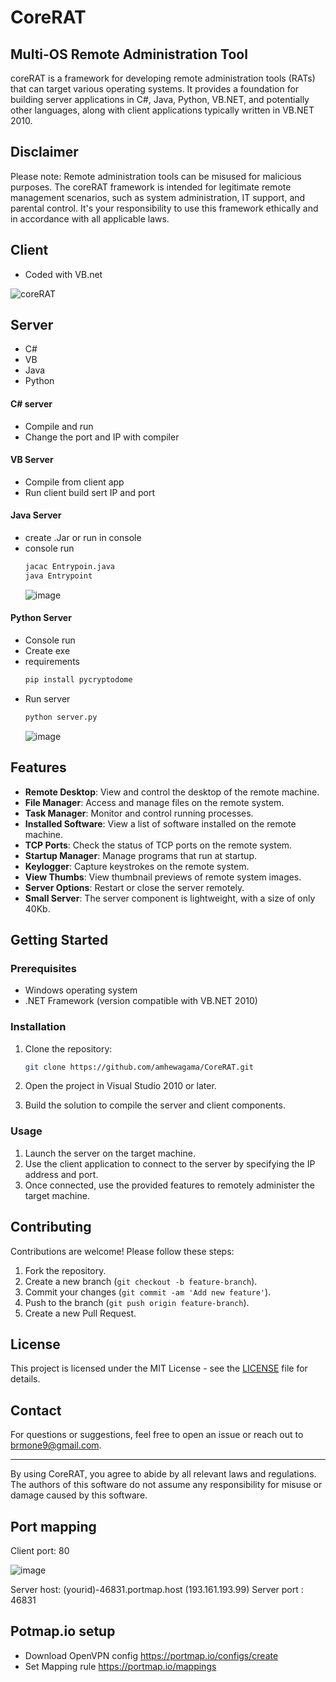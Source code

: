 # CoreRAT
## Multi-OS Remote Administration Tool

coreRAT is a framework for developing remote administration tools (RATs) that can target various operating systems. It provides a foundation for building server applications in C#, Java, Python, VB.NET, and potentially other languages, along with client applications typically written in VB.NET 2010.

## Disclaimer

Please note: Remote administration tools can be misused for malicious purposes. The coreRAT framework is intended for legitimate remote management scenarios, such as system administration, IT support, and parental control. It's your responsibility to use this framework ethically and in accordance with all applicable laws.

## Client
- Coded with VB.net 

![coreRAT](https://github.com/amhewagama/CoreRAT/assets/69456605/06d0502b-0415-4a03-b674-d689016784eb)


## Server
- C# 
- VB   
- Java 
- Python  

#### C# server

- Compile and run
- Change the port and IP with compiler

#### VB Server

- Compile from client app
- Run client build sert IP and port

#### Java Server

- create .Jar or run in console
- console run
    ```sh
    jacac Entrypoin.java
    java Entrypoint
    ```
    ![image](https://github.com/amhewagama/CoreRAT/assets/69456605/fb3bf8af-128d-4a3f-8bea-d7f590a8f549)

#### Python Server

- Console run
- Create exe
- requirements
    ```sh
    pip install pycryptodome
    ```
 - Run server
   ```sh
   python server.py
   ```
     ![image](https://github.com/amhewagama/CoreRAT/assets/69456605/f8f30e9e-d865-483b-80eb-1cba018b5b57)
 
## Features

- **Remote Desktop**: View and control the desktop of the remote machine.
- **File Manager**: Access and manage files on the remote system.
- **Task Manager**: Monitor and control running processes.
- **Installed Software**: View a list of software installed on the remote machine.
- **TCP Ports**: Check the status of TCP ports on the remote system.
- **Startup Manager**: Manage programs that run at startup.
- **Keylogger**: Capture keystrokes on the remote system.
- **View Thumbs**: View thumbnail previews of remote system images.
- **Server Options**: Restart or close the server remotely.
- **Small Server**: The server component is lightweight, with a size of only 40Kb.

## Getting Started

### Prerequisites

- Windows operating system
- .NET Framework (version compatible with VB.NET 2010)

### Installation

1. Clone the repository:
    ```sh
    git clone https://github.com/amhewagama/CoreRAT.git
    ```

2. Open the project in Visual Studio 2010 or later.

3. Build the solution to compile the server and client components.

### Usage

1. Launch the server on the target machine.
2. Use the client application to connect to the server by specifying the IP address and port.
3. Once connected, use the provided features to remotely administer the target machine.

## Contributing

Contributions are welcome! Please follow these steps:

1. Fork the repository.
2. Create a new branch (`git checkout -b feature-branch`).
3. Commit your changes (`git commit -am 'Add new feature'`).
4. Push to the branch (`git push origin feature-branch`).
5. Create a new Pull Request.

## License

This project is licensed under the MIT License - see the [LICENSE](LICENSE) file for details.


## Contact

For questions or suggestions, feel free to open an issue or reach out to brmone9@gmail.com.

---

By using CoreRAT, you agree to abide by all relevant laws and regulations. The authors of this software do not assume any responsibility for misuse or damage caused by this software.

## Port mapping

Client port: 80

![image](https://github.com/amhewagama/CoreRAT/assets/69456605/ab52d83e-1ca0-426f-9b16-29e8ec39c3f6)

Server host: (yourid)-46831.portmap.host (193.161.193.99)
Server port : 46831


## Potmap.io setup
- Download OpenVPN config
  https://portmap.io/configs/create
- Set Mapping rule
  https://portmap.io/mappings
